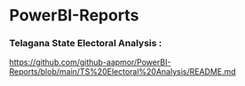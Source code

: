 # PowerBI-Reports


### Telagana State Electoral Analysis :
https://github.com/github-aapmor/PowerBI-Reports/blob/main/TS%20Electoral%20Analysis/README.md
